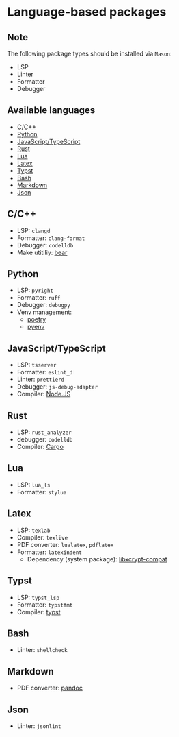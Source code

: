 # Language-based packages

## Note
The following package types should be installed via `Mason`:
- LSP
- Linter
- Formatter
- Debugger

## Available languages
- [C/C++](#cc)
- [Python](#python)
- [JavaScript/TypeScript](#javascripttypescript)
- [Rust](#rust)
- [Lua](#lua)
- [Latex](#latex)
- [Typst](#typst)
- [Bash](#bash)
- [Markdown](#markdown)
- [Json](#json)

## C/C++
- LSP: `clangd`
- Formatter: `clang-format`
- Debugger: `codelldb`
- Make utitiliy: [bear](https://github.com/rizsotto/Bear)

## Python
- LSP: `pyright`
- Formatter: `ruff`
- Debugger: `debugpy`
- Venv management:
  - [poetry](https://archlinux.org/packages/extra/any/python-poetry/)
  - [pyenv](https://archlinux.org/packages/extra/any/pyenv/)

## JavaScript/TypeScript
- LSP: `tsserver`
- Formatter: `eslint_d`
- Linter: `prettierd`
- Debugger: `js-debug-adapter`
- Compiler: [Node.JS](https://nodejs.org/)

## Rust
- LSP: `rust_analyzer`
- debugger: `codelldb`
- Compiler: [Cargo](https://doc.rust-lang.org/cargo/getting-started/installation.html)

## Lua
- LSP: `lua_ls`
- Formatter: `stylua`

## Latex
- LSP: `texlab`
- Compiler: `texlive`
- PDF converter: `lualatex`, `pdflatex`
- Formatter: `latexindent`
  + Dependency (system package): [libxcrypt-compat](https://archlinux.org/packages/core/x86_64/libxcrypt-compat/)

## Typst
- LSP: `typst_lsp`
- Formatter: `typstfmt`
- Compiler: [typst](https://archlinux.org/packages/extra/x86_64/typst/)

## Bash
- Linter: `shellcheck`

## Markdown
- PDF converter: [pandoc](https://archlinux.org/packages/extra/x86_64/pandoc-cli/)

## Json
- Linter: `jsonlint`
